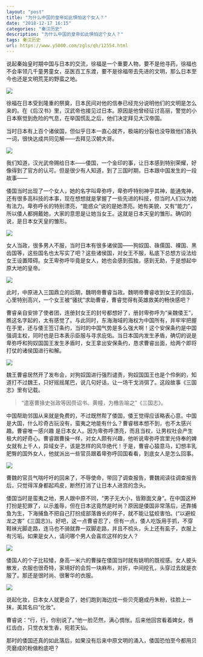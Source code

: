 ```yaml
---
layout: "post"
title: "为什么中国的皇帝如此惧怕这个女人？"
date: "2018-12-17 16:15"
categories: "秦汉历史"
description: "为什么中国的皇帝如此惧怕这个女人？"
tags: 秦汉历史
url: https://www.y5000.com/zgls/qh/12554.html
---
```






说起秦始皇时期中国与日本的交流，徐福是一个重要人物，要不是他寻药，徐福也不会率领几千童男童女，巫医百工东渡，要不是徐福带去先进的文明，那么日本至今也还是文明荒芜的野蛮之地。

![](https://img.y5000.com/uploads/allimg/170207/8-1F20G52S4351.jpg)

徐福在日本受到隆重的祭奠，日本民间对他的信奉已经充分说明他们的文明是怎么来的。在《后汉书》里，汉武帝也接见过日本。原因是他曾经征讨高丽，警觉的小日本察觉到危险的气息，在举国慌乱之后，他们决定拜见大汉帝国。

当时日本有上百个诸侯国，但似乎日本一直心就齐，极端的分裂也没导致他们各执一词，很快达成共同见解——去拜见汉朝大哥。

![](https://img.y5000.com/uploads/allimg/170207/8-1F20G52R59A.jpg)

我们知道，汉光武帝赐给日本——倭国，一个金印的事，让日本感到特别荣耀，好像得到了官方的认可。但是很少有人知道，到了三国时期，日本跟中国发生的一段故事——

倭国当时出现了一个女人，她的名字叫卑弥呼，卑弥呼特别神乎其神，能通鬼神，还有很多高科技的本事，现在想想就是掌握了一些先进的科技，但当时人们以为她有法力。卑弥呼长的特别漂亮，“能惑众”说的是她漂亮。她有美貌，又有“能力”，所以倭人都拥戴她，大家的意思是让她当女王。这就是日本天皇的雏形。确切的说，是日本女天皇的雏形。

![](https://img.y5000.com/uploads/allimg/170207/8-1F20G52Q5959.jpg)

女人当政，很多男人不服，当时日本有很多诸侯国——狗奴国、硃儒国、裸国、黑齿国等，这些国名也太写实了吧？这些诸侯国，对女王不服，私底下总想方设法给女王设置障碍。女王卑弥呼毕竟是女人，她也会感到孤独，感到无助，于是想起中原大地的皇帝。

![](https://img.y5000.com/uploads/allimg/170207/8-1F20G52P6417.jpg)

此时，中原进入三国鼎立的后期，魏明帝曹睿当政。魏明帝曹睿收到女王的信函，心里特别高兴，一个女王被“骚扰”求助曹睿，曹睿觉得有英雄救美的畅快感吧？

曹睿亲自安排了使者团，连册封女王的封号都想好了，册封卑弥呼为“亲魏倭王”，瞧这名字起的，太有感觉了。与此同时，东海海域的海权为中国所有，并牢牢把握在手里，还与倭王签订条约，当时的中国气势是多么强大啊！这个安保条约是中国强调主权，同时也是日本表示臣服与寻求庇佑。当日本国内发生矛盾，确切的说是卑弥呼和狗奴国国王发生矛盾时，女王拿出安保条约，恳求曹睿出面，给两个即将打仗的诸侯国进行和解。

![](https://img.y5000.com/uploads/allimg/170207/8-1F20G52K5Q8.jpg)

魏王曹睿居然开了发布会，对狗奴国进行强烈谴责，狗奴国国王也是个伶俐的，知道打不过魏王，只好摇摇尾巴，说几句好话，让一场干戈消弭了。这段故事《三国志》里有记载。

> “遣塞曹掾史张政等因赍诏书、黄幢，为檄告喻之”《三国志》。

中国帮助邻国从来就是免费的，不过既然帮了倭国，倭王觉得应该略表心意。中国是大国，什么珍奇古玩没有，蛮夷之地能有什么？曹睿根本想不到，也不太感兴趣。曹睿唯一感兴趣
是日本女人。因为卑弥呼漂亮，而且当权，让男权社会产生极大的好奇心。曹睿跟曹操一样，对女人颇有兴趣，他听说卑弥呼宫里光侍奉的婢女就有上千人，异域女子，该是怎样的风华绝代！于是，曹睿心猿意马，幻想丰乳肥臀的国外女人，他就派出一些官员跟着卑弥呼回国看看，到底女人是怎么回事。

![](https://img.y5000.com/uploads/allimg/170207/8-1F20G52J3409.jpg)

曹魏的官员气喘吁吁的回来了，不辱使命，带回了调查报告，曹魏阅读往调查报告后，只觉得浑身都起鸡皮，断然打消了让日本人进宫的念头。

倭国当时是蛮夷之地，男人跟中原不同，“男子无大小，皆黥面文身”。在中国这种打扮是犯罪了，以示羞辱，但在日本这竟然是时尚？原因是倭国非常落后，还靠捕鱼为生，下海捕鱼不把自己打扮成部落酋长的样子，就不能让猛蛟害怕。(“以避蛟龙之害”《三国志》)。好吧，这一点曹睿忍了，但有一点，倭人吃饭用手抓，不穿鞋袜光脚走路，连马也不骑就靠一双脚走路，并且不梳头，头上还有虱子，衣服上有污垢。如果是女人，请问哪个男人会喜欢这样的女人？

![](https://img.y5000.com/uploads/allimg/170207/8-1F20G52I5321.jpg)

倭国人的个子比较矮，身高一米六的曹操在倭国当时就有姚明的既视感。女人披头散发，衣服也很奇特，家境好的会剪一块麻布，对折，中间挖孔，头穿过去就是衣服了。那还是很时尚、很奢华的衣服。

![](https://img.y5000.com/uploads/allimg/170207/8-1F20G52H5M3.jpg)

说起化妆，日本女人就更会了，她们跑到海边找一些贝壳磨成丹朱粉，往脸上一抹，美其名曰“化妆”。

曹睿说：“行，行，你别说了。”他一脸茫然，满心惆怅。后来他回宫看着婢女，唇红齿白，只觉衣发生香，宛若天仙。

那时的倭国还真的如此落后，如果没有后来中原文明的涌入，倭国恐怕至今都用贝壳磨成的粉做粉底吧？
